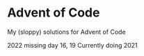 # Advent of Code
My (sloppy) solutions for Advent of Code

2022 missing day 16, 19
Currently doing 2021
